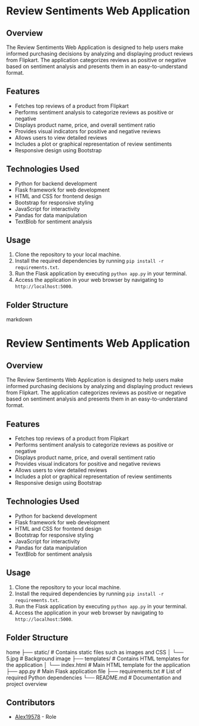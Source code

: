 # Review Sentiments Web Application

## Overview

The Review Sentiments Web Application is designed to help users make informed purchasing decisions by analyzing and displaying product reviews from Flipkart. The application categorizes reviews as positive or negative based on sentiment analysis and presents them in an easy-to-understand format.

## Features

- Fetches top reviews of a product from Flipkart
- Performs sentiment analysis to categorize reviews as positive or negative
- Displays product name, price, and overall sentiment ratio
- Provides visual indicators for positive and negative reviews
- Allows users to view detailed reviews
- Includes a plot or graphical representation of review sentiments
- Responsive design using Bootstrap

## Technologies Used

- Python for backend development
- Flask framework for web development
- HTML and CSS for frontend design
- Bootstrap for responsive styling
- JavaScript for interactivity
- Pandas for data manipulation
- TextBlob for sentiment analysis

## Usage

1. Clone the repository to your local machine.
2. Install the required dependencies by running `pip install -r requirements.txt`.
3. Run the Flask application by executing `python app.py` in your terminal.
4. Access the application in your web browser by navigating to `http://localhost:5000`.

## Folder Structure

markdown

# Review Sentiments Web Application

## Overview

The Review Sentiments Web Application is designed to help users make informed purchasing decisions by analyzing and displaying product reviews from Flipkart. The application categorizes reviews as positive or negative based on sentiment analysis and presents them in an easy-to-understand format.

## Features

- Fetches top reviews of a product from Flipkart
- Performs sentiment analysis to categorize reviews as positive or negative
- Displays product name, price, and overall sentiment ratio
- Provides visual indicators for positive and negative reviews
- Allows users to view detailed reviews
- Includes a plot or graphical representation of review sentiments
- Responsive design using Bootstrap

## Technologies Used

- Python for backend development
- Flask framework for web development
- HTML and CSS for frontend design
- Bootstrap for responsive styling
- JavaScript for interactivity
- Pandas for data manipulation
- TextBlob for sentiment analysis

## Usage

1. Clone the repository to your local machine.
2. Install the required dependencies by running `pip install -r requirements.txt`.
3. Run the Flask application by executing `python app.py` in your terminal.
4. Access the application in your web browser by navigating to `http://localhost:5000`.

## Folder Structure

home
├── static/ # Contains static files such as images and CSS
│ └── 5.jpg # Background image
├── templates/ # Contains HTML templates for the application
│ └── index.html # Main HTML template for the application
├── app.py # Main Flask application file
├── requirements.txt # List of required Python dependencies
└── README.md # Documentation and project overview

## Contributors

- [Alex19578](https://github.com/Alex19578) - Role
